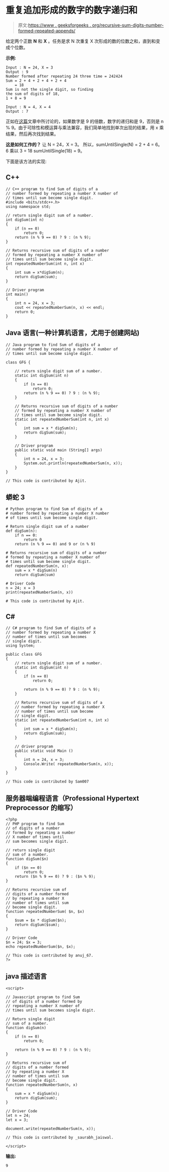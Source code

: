 # 重复追加形成的数字的数字递归和

> 原文:[https://www . geeksforgeeks . org/recursive-sum-digits-number-formed-repeated-appends/](https://www.geeksforgeeks.org/recursive-sum-digits-number-formed-repeated-appends/)

给定两个正数 **N** 和 **X** 。任务是求 N 次重复 X 次形成的数的位数之和，直到和变成个位数。

**示例:**

```
Input : N = 24, X = 3
Output : 9
Number formed after repeating 24 three time = 242424
Sum = 2 + 4 + 2 + 4 + 2 + 4
    = 18
Sum is not the single digit, so finding 
the sum of digits of 18,
1 + 8 = 9

Input : N = 4, X = 4
Output : 7
```

正如在[这篇](https://www.geeksforgeeks.org/finding-sum-of-digits-of-a-number-until-sum-becomes-single-digit/)文章中所讨论的，如果数字是 9 的倍数，数字的递归和是 9，否则是 n % 9。由于可除性和模运算与乘法兼容，我们简单地找到单次出现的结果，用 x 乘结果，然后再次找到结果。

**这是如何工作的？**
让 N = 24，X = 3。
所以，sumUntilSingle(N) = 2 + 4 = 6。
6 乘以 3 = 18
sumUntilSingle(18) = 9。

下面是该方法的实现:

## C++

```
// C++ program to find Sum of digits of a
// number formed by repeating a number X number of
// times until sum become single digit.
#include <bits/stdc++.h>
using namespace std;

// return single digit sum of a number.
int digSum(int n)
{
    if (n == 0)
        return 0;
    return (n % 9 == 0) ? 9 : (n % 9);
}

// Returns recursive sum of digits of a number
// formed by repeating a number X number of
// times until sum become single digit.
int repeatedNumberSum(int n, int x)
{
    int sum = x*digSum(n);
    return digSum(sum);
}

// Driver program
int main()
{
    int n = 24, x = 3;
    cout << repeatedNumberSum(n, x) << endl;
    return 0;
}
```

## Java 语言(一种计算机语言，尤用于创建网站)

```
// Java program to find Sum of digits of a
// number formed by repeating a number X number of
// times until sum become single digit.

class GFG {

    // return single digit sum of a number.
    static int digSum(int n)
    {
        if (n == 0)
            return 0;
        return (n % 9 == 0) ? 9 : (n % 9);
    }

    // Returns recursive sum of digits of a number
    // formed by repeating a number X number of
    // times until sum become single digit.
    static int repeatedNumberSum(int n, int x)
    {
        int sum = x * digSum(n);
        return digSum(sum);
    }

    // Driver program
    public static void main (String[] args)
    {
        int n = 24, x = 3;
        System.out.println(repeatedNumberSum(n, x));
    }
}

// This code is contributed by Ajit.
```

## 蟒蛇 3

```
# Python program to find Sum of digits of a
# number formed by repeating a number X number
# of times until sum become single digit.

# Return single digit sum of a number
def digSum(n):
    if n == 0:
        return 0
    return (n % 9 == 0) and 9 or (n % 9)

# Returns recursive sum of digits of a number
# formed by repeating a number X number of
# times until sum become single digit.
def repeatedNumberSum(n, x):
    sum = x * digSum(n)
    return digSum(sum)

# Driver Code
n = 24; x = 3
print(repeatedNumberSum(n, x))

# This code is contributed by Ajit.
```

## C#

```
// C# program to find Sum of digits of a
// number formed by repeating a number X
// number of times until sum becomes
// single digit.
using System;

public class GFG
{    
    // return single digit sum of a number.
    static int digSum(int n)
    {
        if (n == 0)
            return 0;

        return (n % 9 == 0) ? 9 : (n % 9);
    }

    // Returns recursive sum of digits of a
    // number formed by repeating a number X
    // number of times until sum become
    // single digit.
    static int repeatedNumberSum(int n, int x)
    {
        int sum = x * digSum(n);
        return digSum(sum);
    }

    // driver program
    public static void Main ()
    {
        int n = 24, x = 3;
        Console.Write( repeatedNumberSum(n, x));
    }
}

// This code is contributed by Sam007
```

## 服务器端编程语言（Professional Hypertext Preprocessor 的缩写）

```
<?php
// PHP program to find Sum
// of digits of a number
// formed by repeating a number
// X number of times until
// sum becomes single digit.

// return single digit
// sum of a number.
function digSum($n)
{
    if ($n == 0)
        return 0;
    return ($n % 9 == 0) ? 9 : ($n % 9);
}

// Returns recursive sum of
// digits of a number formed
// by repeating a number X
// number of times until sum
// become single digit.
function repeatedNumberSum( $n, $x)
{
    $sum = $x * digSum($n);
    return digSum($sum);
}

// Driver Code
$n = 24; $x = 3;
echo repeatedNumberSum($n, $x);

// This code is contributed by anuj_67.
?>
```

## java 描述语言

```
<script>

// Javascript program to find Sum
// of digits of a number formed by
// repeating a number X number of
// times until sum becomes single digit.

// Return single digit
// sum of a number.
function digSum(n)
{
    if (n == 0)
        return 0;

    return (n % 9 == 0) ? 9 : (n % 9);
}

// Returns recursive sum of
// digits of a number formed
// by repeating a number X
// number of times until sum
// become single digit.
function repeatedNumberSum(n, x)
{
    sum = x * digSum(n);
    return digSum(sum);
}

// Driver Code
let n = 24;
let x = 3;

document.write(repeatedNumberSum(n, x));

// This code is contributed by _saurabh_jaiswal.

</script>
```

**输出:**

```
9
```
